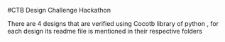 #CTB Design Challenge Hackathon

There are 4 designs that are verified using Cocotb library of python , for each design its readme file is mentioned in their respective folders
